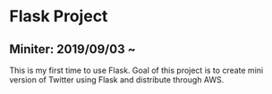 # Flask Project

## Miniter: 2019/09/03 ~ 

This is my first time to use Flask. Goal of this project is to create mini version of Twitter using Flask and distribute through AWS.

